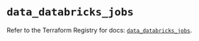# `data_databricks_jobs`

Refer to the Terraform Registry for docs: [`data_databricks_jobs`](https://registry.terraform.io/providers/databricks/databricks/1.89.0/docs/data-sources/jobs).
